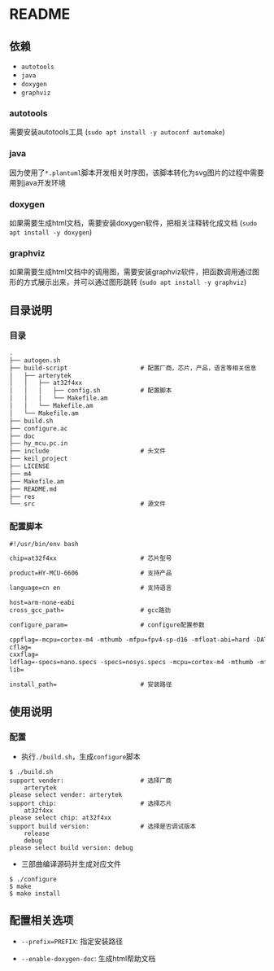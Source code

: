 # README

## 依赖

* `autotools`
* `java`
* `doxygen`
* `graphviz`

### autotools

需要安装autotools工具 (`sudo apt install -y autoconf automake`)

### java

因为使用了`*.plantuml`脚本开发相关时序图，该脚本转化为svg图片的过程中需要用到java开发环境

### doxygen

如果需要生成html文档，需要安装doxygen软件，把相关注释转化成文档 (`sudo apt install -y doxygen`)

### graphviz

如果需要生成html文档中的调用图，需要安装graphviz软件，把函数调用通过图形的方式展示出来，并可以通过图形跳转 (`sudo apt install -y graphviz`)

## 目录说明

### 目录

```txt
.
├── autogen.sh
├── build-script                    # 配置厂商，芯片，产品，语言等相关信息
│   ├── arterytek
│   │   ├── at32f4xx
│   │   │   ├── config.sh           # 配置脚本
│   │   │   └── Makefile.am
│   │   └── Makefile.am
│   └── Makefile.am
├── build.sh
├── configure.ac
├── doc
├── hy_mcu.pc.in
├── include                         # 头文件
├── keil_project
├── LICENSE
├── m4
├── Makefile.am
├── README.md
├── res
└── src                             # 源文件
```

### 配置脚本

```txt
#!/usr/bin/env bash

chip=at32f4xx                       # 芯片型号

product=HY-MCU-6606                 # 支持产品

language=cn en                      # 支持语言

host=arm-none-eabi
cross_gcc_path=                     # gcc路劲

configure_param=                    # configure配置参数

cppflag=-mcpu=cortex-m4 -mthumb -mfpu=fpv4-sp-d16 -mfloat-abi=hard -DAT32F407VGT7 -DAT_START_F407_V1_0 -DUSE_STDPERIPH_DRIVER -DSYSCLK_FREQ_240MHz=240000000 -I/opt/data/nfs/install/MCU/at/at32f4xx/include/hy_mcu
cflag=
cxxflag=
ldflag=-specs=nano.specs -specs=nosys.specs -mcpu=cortex-m4 -mthumb -mfpu=fpv4-sp-d16 -mfloat-abi=hard
lib=

install_path=                       # 安装路径
```

## 使用说明

### 配置

* 执行`./build.sh`，生成`configure`脚本

```shell
$ ./build.sh
support vender:                     # 选择厂商
    arterytek
please select vender: arterytek
support chip:                       # 选择芯片
    at32f4xx
please select chip: at32f4xx
support build version:              # 选择是否调试版本
    release
    debug
please select build version: debug
```

* 三部曲编译源码并生成对应文件

```shell
$ ./configure
$ make
$ make install
```

## 配置相关选项

* `--prefix=PREFIX`: 指定安装路径

* `--enable-doxygen-doc`: 生成html帮助文档

